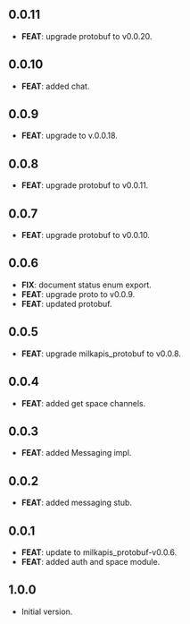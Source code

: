 ## 0.0.11

 - **FEAT**: upgrade protobuf to v0.0.20.

## 0.0.10

 - **FEAT**: added chat.

## 0.0.9

 - **FEAT**: upgrade to v.0.0.18.

## 0.0.8

 - **FEAT**: upgrade protobuf to v0.0.11.

## 0.0.7

 - **FEAT**: upgrade protobuf to v0.0.10.

## 0.0.6

 - **FIX**: document status enum export.
 - **FEAT**: upgrade proto to v0.0.9.
 - **FEAT**: updated protobuf.

## 0.0.5

 - **FEAT**: upgrade milkapis_protobuf to v0.0.8.

## 0.0.4

 - **FEAT**: added get space channels.

## 0.0.3

 - **FEAT**: added Messaging impl.

## 0.0.2

 - **FEAT**: added messaging stub.

## 0.0.1

 - **FEAT**: update to milkapis_protobuf-v0.0.6.
 - **FEAT**: added auth and space module.

## 1.0.0

- Initial version.
